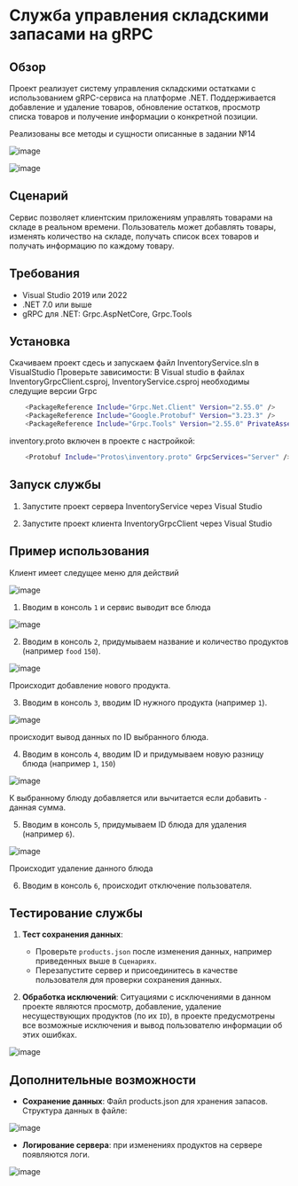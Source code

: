 # Служба управления складскими запасами на gRPC

## Обзор
  Проект реализует систему управления складскими остатками с использованием gRPC-сервиса на платформе .NET. Поддерживается добавление и удаление товаров,
обновление остатков, просмотр списка товаров и получение информации о конкретной позиции. 

Реализованы все методы и сущности описанные в задании №14

![image](https://github.com/user-attachments/assets/c1df88b3-9546-40e0-8f63-4e64121986df)

![image](https://github.com/user-attachments/assets/7a3618d0-8dd8-4276-9e56-9b967f79dfe0)


## Сценарий
Сервис позволяет клиентским приложениям управлять товарами на складе в реальном времени. Пользователь может добавлять товары, изменять количество на складе, получать список всех товаров и получать информацию по каждому товару.

## Требования
- Visual Studio 2019 или 2022
- .NET 7.0 или выше
- gRPC для .NET: Grpc.AspNetCore, Grpc.Tools

## Установка
Скачиваем проект сдесь и запускаем файл InventoryService.sln в VisualStudio
Проверьте зависимости:
В Visual studio в файлах InventoryGrpcClient.csproj, InventoryService.csproj необходимы следущие версии Grpc
```bash
    <PackageReference Include="Grpc.Net.Client" Version="2.55.0" />
    <PackageReference Include="Google.Protobuf" Version="3.23.3" />
    <PackageReference Include="Grpc.Tools" Version="2.55.0" PrivateAssets="All" />
```
inventory.proto включен в проекте с настройкой:
```bash
    <Protobuf Include="Protos\inventory.proto" GrpcServices="Server" />
```
## Запуск службы
1. Запустите проект сервера InventoryService через Visual Studio

2. Запустите проект клиента InventoryGrpcClient через Visual Studio

## Пример использования
Клиент имеет следущее меню для действий

![image](https://github.com/user-attachments/assets/aca4e42e-e05e-4aa4-a15b-13bee0e5c0d5)

1. Вводим в консоль `1` и сервис выводит все блюда

![image](https://github.com/user-attachments/assets/815c5dc8-980a-49bf-984c-c3baa632ed27)

2. Вводим в консоль `2`, придумываем название и количество продуктов (например `food` `150`).
    
![image](https://github.com/user-attachments/assets/73608865-0502-4905-ae22-f51acb1134ce)

Происходит добавление нового продукта.

3. Вводим в консоль `3`, вводим ID нужного продукта (например `1`).

![image](https://github.com/user-attachments/assets/c71e7f55-54a6-400b-95ac-5aed8cf1fa75)

происходит вывод данных по ID выбранного блюда.

4. Вводим в консоль `4`, вводим ID и придумываем новую разницу блюда (например `1`, `150`)

![image](https://github.com/user-attachments/assets/bc12701a-9d0e-4af5-bb29-b7e806a51d04)

К выбранному блюду добавляется или вычитается если добавить `-` данная сумма.

5. Вводим в консоль `5`, придумываем ID блюда для удаления (например `6`).

![image](https://github.com/user-attachments/assets/036e897e-568f-4451-b8d9-10b41c08985d)

Происходит удаление данного блюда

6. Вводим в консоль `6`, происходит отключение пользователя.

## Тестирование службы
1. **Тест сохранения данных**:
   - Проверьте `products.json` после изменения данных, например приведенных выше в `Сценариях`.
   - Перезапустите сервер и присоединитесь в качестве пользователя для проверки сохранения данных.

2.  **Обработка исключений**:
     Ситуациями с исключениями в данном проекте являются просмотр, добавление, удаление несуществующих продуктов (по их `ID`), в проекте предусмотрены все возможные исключения и вывод пользователю информации об этих ошибках.

![image](https://github.com/user-attachments/assets/3e3f84d6-789a-464d-8b7c-a00337637cc1)

     
## Дополнительные возможности
- **Сохранение данных**: Файл products.json для хранения запасов.
Структура данных в файле:

![image](https://github.com/user-attachments/assets/7988d6ee-c3d6-440c-80c9-23dc3f6d208a)

- **Логирование сервера**: при изменениях продуктов на сервере появляются логи.

![image](https://github.com/user-attachments/assets/7834e7bd-6198-4023-b88f-72f131b6f5a2)
